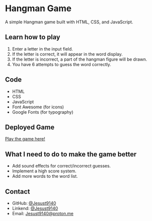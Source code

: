 # Hangman Game

A simple Hangman game built with HTML, CSS, and JavaScript.

## Learn how to play 
1. Enter a letter in the input field.
2. If the letter is correct, it will appear in the word display.
3. If the letter is incorrect, a part of the hangman figure will be drawn.
4. You have 6 attempts to guess the word correctly.

## Code
- HTML
- CSS
- JavaScript
- Font Awesome (for icons)
- Google Fonts (for typography)

## Deployed Game
[Play the game here!](https://jesust9140.github.io/Hangman/)

## What I need to do to make the game better 
- Add sound effects for correct/incorrect guesses.
- Implement a high score system.
- Add more words to the word list.

## Contact
- GitHub: [@Jesust9140](https://github.com/Jesust9140)
- Linkend: [@Jesust9140](linkedin.com/in/jesust9140/)
- Email: Jesust9140@proton.me
